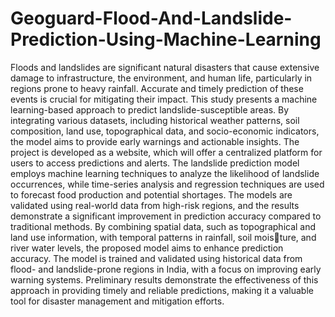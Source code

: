 # Geoguard-Flood-And-Landslide-Prediction-Using-Machine-Learning
Floods and landslides are significant natural disasters that
cause extensive damage to infrastructure, the environment, and
human life, particularly in regions prone to heavy rainfall. Accurate and timely prediction of these events is crucial for mitigating their impact. This study presents a machine learning-based
approach to predict landslide-susceptible areas. By integrating
various datasets, including historical weather patterns, soil composition, land use, topographical data, and socio-economic indicators, the model aims to provide early warnings and actionable
insights. The project is developed as a website, which will offer a
centralized platform for users to access predictions and alerts.
The landslide prediction model employs machine learning techniques to analyze the likelihood of landslide occurrences, while
time-series analysis and regression techniques are used to forecast food production and potential shortages. The models are
validated using real-world data from high-risk regions, and the
results demonstrate a significant improvement in prediction accuracy compared to traditional methods.
By combining spatial data, such as topographical and land use information, with temporal patterns in rainfall, soil moisture, and river water levels, the proposed model aims to enhance
prediction accuracy. The model is trained and validated using
historical data from flood- and landslide-prone regions in India,
with a focus on improving early warning systems. Preliminary
results demonstrate the effectiveness of this approach in providing timely and reliable predictions, making it a valuable tool for
disaster management and mitigation efforts.
